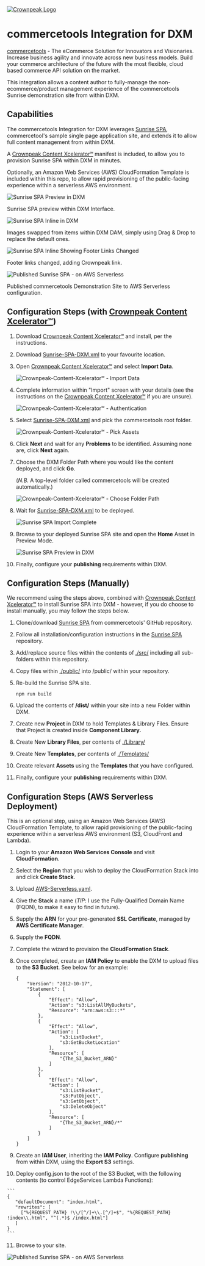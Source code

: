 <a href="https://www.crownpeak.com/" target="_blank">![Crownpeak Logo](../../../images/logo/crownpeak-logo.png?raw=true "Crownpeak Logo")</a>

# commercetools Integration for DXM

<a href="https://commercetools.com/" target="_blank">commercetools</a> - The eCommerce Solution for Innovators and
Visionaries. Increase business agility and innovate across new business models. Build your commerce architecture of the
future with the most flexible, cloud based commerce API solution on the market.

This integration allows a content author to fully-manage the non-ecommerce/product management experience of the
commercetools Sunrise demonstration site from within DXM.

## Capabilities
The commercetools Integration for DXM leverages <a href="https://github.com/commercetools/sunrise-spa" target="_blank">Sunrise SPA</a>,
commercetool's sample single page application site, and extends it to allow full content management from within DXM.

A <a href="https://github.com/crownpeak/content-xcelerator" target="_blank">Crownpeak Content Xcelerator℠</a>
manifest is included, to allow you to provision Sunrise SPA within DXM in minutes.

Optionally, an Amazon Web Services (AWS) CloudFormation Template is included within this repo, to allow rapid provisioning of
the public-facing experience within a serverless AWS environment.

![Sunrise SPA Preview in DXM](../../../images/screenshots/commercetools/commercetools-screenshot-1.png?raw=true "Sunrise SPA Preview in DXM")

Sunrise SPA preview within DXM Interface.

![Sunrise SPA Inline in DXM](../../../images/screenshots/commercetools/commercetools-screenshot-2.png?raw=true "Sunrise SPA Inline in DXM")

Images swapped from items within DXM DAM, simply using Drag & Drop to replace the default ones.

![Sunrise SPA Inline Showing Footer Links Changed](../../../images/screenshots/commercetools/commercetools-screenshot-3.png?raw=true "Sunrise SPA Inline Showing Footer Links Changed")

Footer links changed, adding Crownpeak link.

![Published Sunrise SPA - on AWS Serverless](../../../images/screenshots/commercetools/commercetools-screenshot-4.png?raw=true "Published Sunrise SPA - on AWS Serverless")

Published commercetools Demonstration Site to AWS Serverless configuration.

## Configuration Steps (with <a href="https://github.com/crownpeak/content-xcelerator" target="_blank">Crownpeak Content Xcelerator℠</a>)
 1) Download <a href="https://github.com/crownpeak/content-xcelerator" target="_blank">Crownpeak Content Xcelerator℠</a> and
    install, per the instructions.

 2) Download <a href="./Crownpeak-Content-Xcelerator℠/Sunrise-SPA-DXM.xml" target="_blank">Sunrise-SPA-DXM.xml</a> to your
    favourite location.

 3) Open <a href="https://github.com/crownpeak/content-xcelerator" target="_blank">Crownpeak Content Xcelerator℠</a> and
    select **Import Data**.
 
    ![Crownpeak-Content-Xcelerator℠ - Import Data](../../../images/screenshots/commercetools/content-xcelerator-import-data.png?raw=true "Crownpeak-Content-Xcelerator℠ - Import Data")
 
 4) Complete information within "Import" screen with your details (see the instructions on the <a href="https://github.com/crownpeak/content-xcelerator" target="_blank">Crownpeak Content Xcelerator℠</a>
    if you are unsure).
    
    ![Crownpeak-Content-Xcelerator℠ - Authentication](../../../images/screenshots/commercetools/content-xcelerator-authentication.png?raw=true "Crownpeak-Content-Xcelerator℠ - Authentication")
         
 5) Select <a href="./Crownpeak-Content-Xcelerator℠/Sunrise-SPA-DXM.xml" target="_blank">Sunrise-SPA-DXM.xml</a> and pick
    the commercetools root folder.
    
    ![Crownpeak-Content-Xcelerator℠ - Pick Assets](../../../images/screenshots/commercetools/content-xcelerator-export-settings.png?raw=true "Crownpeak-Content-Xcelerator℠ - Pick Assets")
 
 6) Click **Next** and wait for any **Problems** to be identified. Assuming none are, click **Next** again.
 
 7) Choose the DXM Folder Path where you would like the content deployed, and click **Go**.
 
    (_N.B._ A top-level folder called commercetools will be created automatically.)
 
    ![Crownpeak-Content-Xcelerator℠ - Choose Folder Path](../../../images/screenshots/commercetools/content-xcelerator-top-folder.png?raw=true "Crownpeak-Content-Xcelerator℠ - Choose Folder Path")
        
 8) Wait for <a href="./Crownpeak-Content-Xcelerator℠/Sunrise-SPA-DXM.xml" target="_blank">Sunrise-SPA-DXM.xml</a> to
    be deployed.
    
    ![Sunrise SPA Import Complete](../../../images/screenshots/commercetools/content-xcelerator-import-complete.png?raw=true "Sunrise SPA Import Complete")    
    
 9) Browse to your deployed Sunrise SPA site and open the **Home** Asset in Preview Mode.
 
    ![Sunrise SPA Preview in DXM](../../../images/screenshots/commercetools/commercetools-screenshot-1.png?raw=true "Sunrise SPA Preview in DXM")

 10) Finally, configure your **publishing** requirements within DXM.

## Configuration Steps (Manually)
We recommend using the steps above, combined with <a href="https://github.com/crownpeak/content-xcelerator" target="_blank">Crownpeak Content Xcelerator℠</a>
to install Sunrise SPA into DXM - however, if you do choose to install manually, you may follow the steps below.

 1) Clone/download <a href="https://github.com/commercetools/sunrise-spa" target="_blank">Sunrise SPA</a> from
    commercetools' GitHub repository.
    
 2) Follow all installation/configuration instructions in the <a href="https://github.com/commercetools/sunrise-spa" target="_blank">Sunrise SPA</a>
    repository.
    
 3) Add/replace source files within the contents of <a href="./src/" target="_blank">./src/</a> including all sub-folders within
    this repository.
    
 4) Copy files within <a href="./public/" target="_blank">./public/</a> into /public/ within your repository.
    
 5) Re-build the Sunrise SPA site.
 
    ```
    npm run build
    ```
    
 6) Upload the contents of **/dist/** within your site into a new Folder within DXM.

 7) Create new **Project** in DXM to hold Templates & Library Files. Ensure that Project is created inside **Component Library.**
 
 8) Create New **Library Files**, per contents of <a href="./Library/" target="_blank">./Library/</a>
 
 9) Create New **Templates**, per contents of <a href="./Templates/" target="_blank">./Templates/</a>

 10) Create relevant **Assets** using the **Templates** that you have configured.
 
 11) Finally, configure your **publishing** requirements within DXM. 

## Configuration Steps (AWS Serverless Deployment)
This is an optional step, using an Amazon Web Services (AWS) CloudFormation Template, to allow rapid provisioning of
the public-facing experience within a serverless AWS environment (S3, CloudFront and Lambda).

 1) Login to your **Amazon Web Services Console** and visit **CloudFormation**.
 
 2) Select the **Region** that you wish to deploy the CloudFormation Stack into and click **Create Stack**.
 
 3) Upload <a href="https://github.com/ptylr/Lambda-at-Edge/blob/master/CloudFormation/AWS-Serverless.yaml" target="_blank">AWS-Serverless.yaml</a>.
 
 4) Give the **Stack** a name (_TIP_: I use the Fully-Qualified Domain Name (FQDN), to make it easy to find in future).
 
 5) Supply the **ARN** for your pre-generated **SSL Certificate**, managed by **AWS Certificate Manager**.
 
 6) Supply the **FQDN**.
 
 7) Complete the wizard to provision the **CloudFormation Stack**.
 
 8) Once completed, create an **IAM Policy** to enable the DXM to upload files to the **S3 Bucket**. See below for an
    example:
    
    ```
    {
        "Version": "2012-10-17",
        "Statement": [
            {
                "Effect": "Allow",
                "Action": "s3:ListAllMyBuckets",
                "Resource": "arn:aws:s3:::*"
            },
            {
                "Effect": "Allow",
                "Action": [
                    "s3:ListBucket",
                    "s3:GetBucketLocation"
                ],
                "Resource": [
                    "{The_S3_Bucket_ARN}"
                ]
            },
            {
                "Effect": "Allow",
                "Action": [
                    "s3:ListBucket",
                    "s3:PutObject",
                    "s3:GetObject",
                    "s3:DeleteObject"
                ],
                "Resource": [
                    "{The_S3_Bucket_ARN}/*"
                ]
            }
        ]
    }
    ```
    
 9) Create an **IAM User**, inheriting the **IAM Policy**. Configure **publishing** from within DXM, using the
    **Export S3** settings.
    
 10) Deploy config.json to the root of the S3 Bucket, with the following contents (to control EdgeServices Lambda Functions):
    
    ```
    {
       "defaultDocument": "index.html",
       "rewrites": [
         ["%{REQUEST_PATH} !\\/[^/]+\\.[^/]+$", "%{REQUEST_PATH} !index\\.html", "^(.*)$ /index.html"]
       ]
    }
    ```
    
 11) Browse to your site.
 
   ![Published Sunrise SPA - on AWS Serverless](../../../images/screenshots/commercetools/commercetools-screenshot-4.png?raw=true "Published Sunrise SPA - on AWS Serverless")
